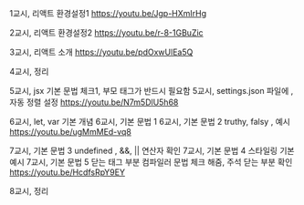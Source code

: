 1교시, 리액트 환경설정1
https://youtu.be/Jgp-HXmIrHg

2교시, 리액트 환경설정2
https://youtu.be/r-8-1GBuZic

3교시, 리액트 소개
https://youtu.be/pdOxwUlEa5Q

4교시, 정리

5교시, jsx 기본 문법 체크1, 부모 태그가 반드시 필요함
5교시, settings.json 파일에 , 자동 정렬 설정
https://youtu.be/N7m5DlU5h68

6교시, let, var 기본 개념
6교시, 기본 문법 1
6교시, 기본 문법 2 truthy, falsy , 예시
https://youtu.be/ugMmMEd-vq8

7교시, 기본 문법 3 undefined , &&, || 연산자 확인
7교시, 기본 문법 4 스타일링 기본 예시
7교시, 기본 문법 5 닫는 태그 부분 컴파일러 문법 체크 해줌, 주석 닫는 부분 확인
https://youtu.be/HcdfsRpY9EY

8교시, 정리